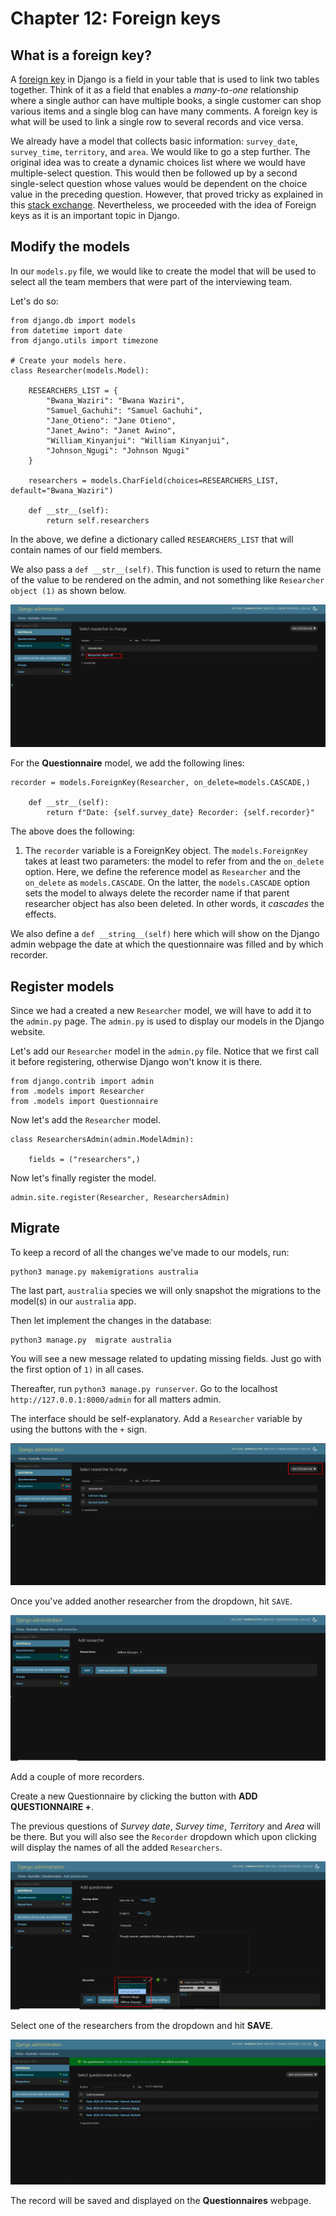 
# Chapter 12: Foreign keys

## What is a foreign key?

A [foreign key](https://www.freecodecamp.org/news/how-to-use-a-foreign-key-in-django/) in Django is a field in your table that is used to link two tables together. Think of it as a field that enables a *many-to-one* relationship where a single author can have multiple books, a single customer can shop various items and a single blog can have many comments. A foreign key is what will be used to link a single row to several records and vice versa. 

We already have a model that collects basic information: `survey_date`, `survey_time`, `territory`, and `area`. We would like to go a step further. The original idea was to create a dynamic choices list where we would have multiple-select question. This would then be followed up by a second single-select question whose values would be dependent on the choice value in the preceding question. However, that proved tricky as explained in this [stack exchange](https://stackoverflow.com/questions/24431827/django-model-choice-field-depend-on-other-fields-choice). Nevertheless, we proceeded with the idea of Foreign keys as it is an important topic in Django.

## Modify the models

In our `models.py` file, we would like to create the model that will be used to select all the team members that were part of the interviewing team. 

Let's do so:

```
from django.db import models
from datetime import date
from django.utils import timezone

# Create your models here.
class Researcher(models.Model):

    RESEARCHERS_LIST = {
        "Bwana_Waziri": "Bwana Waziri",
        "Samuel_Gachuhi": "Samuel Gachuhi",
        "Jane_Otieno": "Jane Otieno",
        "Janet_Awino": "Janet Awino",
        "William_Kinyanjui": "William Kinyanjui",
        "Johnson_Ngugi": "Johnson Ngugi"
    }

    researchers = models.CharField(choices=RESEARCHERS_LIST, default="Bwana_Waziri")

    def __str__(self):
        return self.researchers
```

In the above, we define a dictionary called `RESEARCHERS_LIST` that will contain names of our field members. 

We also pass a `def __str__(self)`. This function is used to return the name of the value to be rendered on the admin, and not something like `Researcher object (1)` as shown below.

![Object name](images/object_name.PNG)

For the **Questionnaire** model, we add the following lines:

```
recorder = models.ForeignKey(Researcher, on_delete=models.CASCADE,)

    def __str__(self):
        return f"Date: {self.survey_date} Recorder: {self.recorder}"
```

The above does the following:

1. The `recorder` variable is a ForeignKey object. The `models.ForeignKey` takes at least two parameters: the model to refer from and the `on_delete` option. Here, we define the reference model as `Researcher` and the `on_delete` as `models.CASCADE`. On the latter, the `models.CASCADE` option sets the model to always delete the recorder name if that parent researcher object has also been deleted. In other words, it *cascades* the effects. 

We also define a `def __string__(self)` here which will show on the Django admin webpage the date at which the questionnaire was filled and by which recorder.

## Register models

Since we had a created a new `Researcher` model, we will have to add it to the `admin.py` page. The `admin.py` is used to display our models in the Django website. 

Let's add our `Researcher` model in the `admin.py` file. Notice that we first call it before registering, otherwise Django won't know it is there. 

```
from django.contrib import admin
from .models import Researcher
from .models import Questionnaire
```

Now let's add the `Researcher` model.

```
class ResearchersAdmin(admin.ModelAdmin):

    fields = ("researchers",)

```

Now let's finally register the model.

```
admin.site.register(Researcher, ResearchersAdmin)
```

## Migrate

To keep a record of all the changes we've made to our models, run:

```
python3 manage.py makemigrations australia
```


The last part, `australia` species we will only snapshot the migrations to the model(s) in our `australia` app.

Then let implement the changes in the database:

```
python3 manage.py  migrate australia
```

You will see a new message related to updating missing fields. Just go with the first option of `1)` in all cases. 

Thereafter, run `python3 manage.py runserver`. Go to the localhost `http://127.0.0.1:8000/admin` for all matters admin.

The interface should be self-explanatory. Add a `Researcher` variable 
by using the buttons with the `+` sign.

![Add researcher](images/add_researchers.PNG)

Once you've added another researcher from the dropdown, hit `SAVE`.

![Added researcher](images/added_researcher.PNG)

Add a couple of more recorders.

Create a new Questionnaire by clicking the button with **ADD QUESTIONNAIRE +**. 

The previous questions of *Survey date*, *Survey time*, *Territory* and *Area* will be there. But you will also see the `Recorder` dropdown which upon clicking will display the names of all the added `Researchers`. 

![Foreign keys](images/foreign_keys.PNG)

Select one of the researchers from the dropdown and hit **SAVE**. 

![Date and recorder](images/date_recorder.PNG)

The record will be saved and displayed on the **Questionnaires** webpage.








